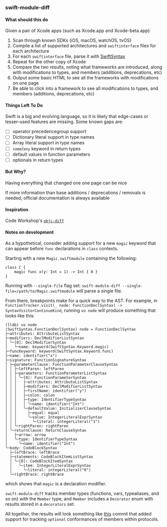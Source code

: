 ### swift-module-diff
#### What should this do
Given a pair of Xcode apps (such as Xcode.app and Xcode-beta.app):
1. Scan through known SDKs (iOS, macOS, watchOS, tvOS)
2. Compile a list of supported architectures and `swiftinterface` files for each architecture
3. For each `swiftinterface` file, parse it with [SwiftSyntax](https://github.com/apple/swift-syntax)
4. Repeat for the other copy of Xcode
5. Compare the two results, noting what frameworks are introduced, along with modifications to types, and members (additions, deprecations, etc)
6. Output some basic HTML to see all the frameworks with modifications on one page
7. Be able to click into a framework to see all modifications to types, and members (additions, deprecations, etc)

#### Things Left To Do
Swift is a big and evolving language, so it is likely that edge-cases or lesser-used features are missing. Some known gaps are:

- [ ] operator precedencegroup support
- [ ] Dictionary literal support in type names
- [ ] Array literal support in type names
- [ ] `some`/`any` keyword in return types
- [ ] default values in function parameters
- [ ] optionals in return types

#### But Why?
Having everything that changed one one page can be nice

If more information than base additions / deprecations / removals is needed, official documentation is always available

#### Inspiration
Code Workshop's [`objc-diff`](http://codeworkshop.net/objc-diff/)

#### Notes on development
As a hypothetical, consider adding support for a new `magic` keyword that can appear before `func` declarations in `class` contexts.

Starting with a new `Magic.swiftmodule` containing the following:

```
class C {
    magic func x(y: Int = 1) -> Int { 0 }
}
```

Running with `--single-file` flag set: `swift-module-diff --single-file=/path/to/Magic.swiftmodule` will parse a single file.

From there, breakpoints make for a quick way to the AST. For example, in `FunctionTracker.visit(_ node: FunctionDeclSyntax) -> SyntaxVisitorContinueKind`,
running `vo node` will produce something that looks like this:

```
(lldb) vo node
(SwiftSyntax.FunctionDeclSyntax) node = FunctionDeclSyntax
├─attributes: AttributeListSyntax
├─modifiers: DeclModifierListSyntax
│ ╰─[0]: DeclModifierSyntax
│   ╰─name: keyword(SwiftSyntax.Keyword.magic)
├─funcKeyword: keyword(SwiftSyntax.Keyword.func)
├─name: identifier("x")
├─signature: FunctionSignatureSyntax
│ ├─parameterClause: FunctionParameterClauseSyntax
│ │ ├─leftParen: leftParen
│ │ ├─parameters: FunctionParameterListSyntax
│ │ │ ╰─[0]: FunctionParameterSyntax
│ │ │   ├─attributes: AttributeListSyntax
│ │ │   ├─modifiers: DeclModifierListSyntax
│ │ │   ├─firstName: identifier("y")
│ │ │   ├─colon: colon
│ │ │   ├─type: IdentifierTypeSyntax
│ │ │   │ ╰─name: identifier("Int")
│ │ │   ╰─defaultValue: InitializerClauseSyntax
│ │ │     ├─equal: equal
│ │ │     ╰─value: IntegerLiteralExprSyntax
│ │ │       ╰─literal: integerLiteral("1")
│ │ ╰─rightParen: rightParen
│ ╰─returnClause: ReturnClauseSyntax
│   ├─arrow: arrow
│   ╰─type: IdentifierTypeSyntax
│     ╰─name: identifier("Int")
╰─body: CodeBlockSyntax
  ├─leftBrace: leftBrace
  ├─statements: CodeBlockItemListSyntax
  │ ╰─[0]: CodeBlockItemSyntax
  │   ╰─item: IntegerLiteralExprSyntax
  │     ╰─literal: integerLiteral("0")
  ╰─rightBrace: rightBrace
```

which shows that `magic` is a declaration modifier.

`swift-module-diff` tracks member types (functions, vars, typealiases, and so on) with the `Member` type, and `Member` includes a `Decorator` enum with results stored in a `decorators` set.

All together, the results will look something like [this](https://github.com/zadr/swift-module-diff/commit/85bf1fb3fdbeb5982900264dac0ba4ed722976fc) commit that added support for tracking `optional` conformances of members within protocols.
